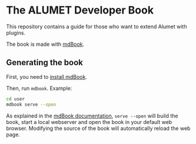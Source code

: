 # The ALUMET Developer Book

This repository contains a guide for those who want to extend Alumet with plugins.

The book is made with [mdBook](https://rust-lang.github.io/mdBook/).

## Generating the book

First, you need to [install mdBook](https://rust-lang.github.io/mdBook/guide/installation.html#installation).

Then, run `mdbook`.
Example:
```sh
cd user
mdbook serve --open
```

As explained in the [mdBook documentation](https://rust-lang.github.io/mdBook/guide/creating.html#creating-a-book), `serve --open` will build the book, start a local webserver and open the book in your default web browser. Modifying the source of the book will automatically reload the web page.
